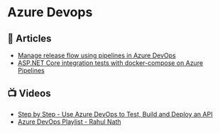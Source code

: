 # Azure Devops

## 📝 Articles
- [Manage release flow using pipelines in Azure DevOps](https://daniel-krzyczkowski.github.io/Manage-Release-Flow-Using-Pipelines-In-Azure-DevOps/)
- [ASP.NET Core integration tests with docker-compose on Azure Pipelines](https://blog.joaograssi.com/asp-net-core-integration-tests-with-docker-compose-azure-pipelines/)
## 📺 Videos
- [Step by Step - Use Azure DevOps to Test, Build and Deploy an API](https://www.youtube.com/watch?v=SOtC1VLZKm4)
- [Azure DevOps Playlist - Rahul Nath](https://www.youtube.com/playlist?list=PL59L9XrzUa-m7AFDgjWuwm6exyCklc03U)